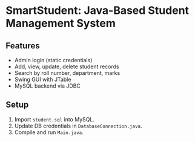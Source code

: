 # SmartStudent: Java-Based Student Management System

## Features
- Admin login (static credentials)
- Add, view, update, delete student records
- Search by roll number, department, marks
- Swing GUI with JTable
- MySQL backend via JDBC

## Setup
1. Import `student.sql` into MySQL.
2. Update DB credentials in `DatabaseConnection.java`.
3. Compile and run `Main.java`.